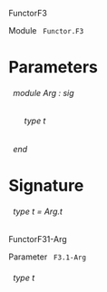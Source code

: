 FunctorF3

 Module `` Functor.F3`` 

# Parameters


<a id="argument-1-Arg"></a>
###### &nbsp; module Arg : sig

<a id="type-t"></a>
###### &nbsp; &nbsp; &nbsp; &nbsp;type t


###### &nbsp; end




# Signature


<a id="type-t"></a>
###### &nbsp; type t = Arg.t


FunctorF31-Arg

 Parameter `` F3.1-Arg`` 
<a id="type-t"></a>
###### &nbsp; type t

